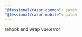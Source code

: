 ```yaml
---
"@fessional/razor-common": patch
"@fessional/razor-mobile": patch
---
```


rehook and wrap vue:error
